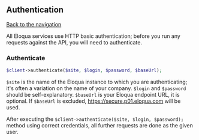 ## Authentication
[Back to the navigation](index.md)

All Eloqua services use HTTP basic authentication; before you run any requests
against the API, you will need to authenticate.

### Authenticate
```php
$client->authenticate($site, $login, $password, $baseUrl);
```

`$site` is the name of the Eloqua instance to which you are authenticating; it's
often a variation on the name of your company. `$login` and `$password` should
be self-explanatory.  `$baseUrl` is your Eloqua endpoint URL, it is optional.  If
`$baseUrl` is excluded, https://secure.p01.eloqua.com will be used.

After executing the `$client->authenticate($site, $login, $password);` method
using correct credentials, all further requests are done as the given user.
